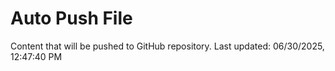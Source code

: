 # Auto Push File

Content that will be pushed to GitHub repository.
Last updated: 06/30/2025, 12:47:40 PM